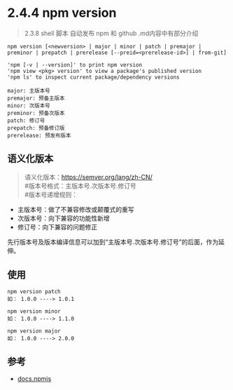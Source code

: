 # 2.4.4 npm version

>2.3.8 shell 脚本 自动发布 npm 和 github .md内容中有部分介绍

```
npm version [<newversion> | major | minor | patch | premajor | preminor | prepatch | prerelease [--preid=<prerelease-id>] | from-git]

'npm [-v | --version]' to print npm version
'npm view <pkg> version' to view a package's published version
'npm ls' to inspect current package/dependency versions

major: 主版本号  
premajor: 预备主版本  
minor: 次版本号  
preminor: 预备次版本
patch: 修订号
prepatch: 预备修订版
prerelease: 预发布版本
```

## 语义化版本
>语义化版本：https://semver.org/lang/zh-CN/   
#版本号格式：主版本号.次版本号.修订号   
#版本号递增规则：   
- 主版本号：做了不兼容修改或颠覆式的重写   
- 次版本号：向下兼容的功能性新增   
- 修订号：向下兼容的问题修正   

先行版本号及版本编译信息可以加到“主版本号.次版本号.修订号”的后面，作为延伸。

## 使用

```
npm version patch
如： 1.0.0 ----> 1.0.1

npm version minor
如： 1.0.0 ----> 1.1.0

npm version major
如： 1.0.0 ----> 2.0.0

```

## 参考
- [docs.npmjs](https://docs.npmjs.com/cli/version.html)
